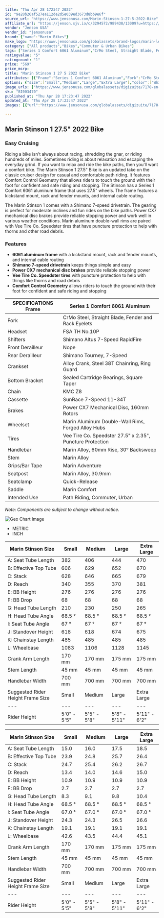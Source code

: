 ```yaml
---
title: "Thu Apr 28 172347 2022"
id: "9e20b26af527ea112de2d5e039ed3673d8bb9e6f"
source_url: "https://www.jensonusa.com/Marin-Stinson-1-27-5-2022-Bike"
affiliate_url: "https://jenson.sjv.io/c/3294572/989438/13009?u=https://www.jensonusa.com/Marin-Stinson-1-27-5-2022-Bike"
vendor: "Jenson USA"
vendor_id: "jensonusa"
brand: {"name":"Marin Bikes"}
make_logo: "https://www.jensonusa.com/globalassets/brand-logos/marin-logo-bk.png"
category: ["All products","Bikes","Commuter & Urban Bikes"]
tags: ["Series 1 Comfort 6061 Aluminum","CrMo Steel, Straight Blade, Fender and Rack Eyelets","FSA TH No.10P","Shimano Altus 7-Speed RapidFire","Nope","Shimano Tourney, 7-Speed","Alloy Crank, Steel 38T Chainring, Ring Guard","Sealed Cartridge Bearings, Square Taper","KMC Z8","SunRace 7-Speed 11-34T","Power CX7 Mechanical Disc, 160mm Rotors","Marin Aluminum Double-Wall Rims, Forged Alloy Hubs","Vee Tire Co. Speedster 27.5\" x 2.35\", Puncture Protection","Marin Alloy, 60mm Rise, 30\u00b0 Backsweep","Marin Alloy","Marin Adventure","Marin Alloy, 30.9mm","Quick-Release","Marin Comfort","Path Riding, Commuter, Urban"]
ratingvalue: "5"
ratingcount: "1"
price: "569"
price_msrp: 
title: "Marin Stinson 1 27 5 2022 Bike"
attributes: [{"Frame":"Series 1 Comfort 6061 Aluminum","Fork":"CrMo Steel, Straight Blade, Fender and Rack Eyelets","Headset":"FSA TH No.10P","Shifters":"Shimano Altus 7-Speed RapidFire","Front Derailleur":"Nope","Rear Derailleur":"Shimano Tourney, 7-Speed","Crankset":"Alloy Crank, Steel 38T Chainring, Ring Guard","Bottom Bracket":"Sealed Cartridge Bearings, Square Taper","Chain":"KMC Z8","Cassette":"SunRace 7-Speed 11-34T","Brakes":"Power CX7 Mechanical Disc, 160mm Rotors","Wheelset":"Marin Aluminum Double-Wall Rims, Forged Alloy Hubs","Tires":"Vee Tire Co. Speedster 27.5\" x 2.35\", Puncture Protection","Handlebar":"Marin Alloy, 60mm Rise, 30\u00b0 Backsweep","Stem":"Marin Alloy","Grips/Bar Tape":"Marin Adventure","Seatpost":"Marin Alloy, 30.9mm","Seatclamp":"Quick-Release","Saddle":"Marin Comfort","Intended Use":"Path Riding, Commuter, Urban"}]
options: {"size":["Small","Medium","Large","Extra Large"],"color":["White/Silver","Charcoal"],"availability":"Only 1 Left"}
image_urls: ["https://www.jensonusa.com/globalassets/digizuite/7178-en-bi003470-white~silver.jpg","https://www.jensonusa.com/globalassets/digizuite/7181-en-bi003470_1-white~silver.jpg"]
sku: "BI003470"
published_at: "Thu Apr 28 17:23:47 2022"
updated_at: "Thu Apr 28 17:23:47 2022"
images: [{"url":"https://www.jensonusa.com/globalassets/digizuite/7178-en-bi003470-white~silver.jpg","path":"full/e8b0b0a265c93de62e9f17ee7caf52b2f9758bfb.jpg","checksum":"2f15d60785c9761406a818c546e4e084","status":"downloaded"},{"url":"https://www.jensonusa.com/globalassets/digizuite/7181-en-bi003470_1-white~silver.jpg","path":"full/9a440629a8c212403903cbd8b7f088b9ae1f4578.jpg","checksum":"7c1f3671878ca1844b2b2058cfa110f4","status":"downloaded"}]

---
```

## Marin Stinson 1 27.5" 2022 Bike

### Easy Cruising

Riding a bike isn't always about racing, shredding the gnar, or riding
hundreds of miles. Sometimes riding is about relaxation and escaping the
everyday grind. If you want to relax and ride the bike paths, then you'll want
a comfort bike. The Marin Stinson 1 27.5" Bike is an updated take on the
classic cruiser design for casual and comfortable path riding. It features
Comfort Control Geometry that allows riders to touch the ground with their
foot for confident and safe riding and stopping. The Stinson has a Series 1
Comfort 6061 aluminum frame that uses 27.5" wheels. The frame features a
kickstand mount, rack and fender mounts, and internal cable routing.

The Marin Stinson 1 comes with a Shimano 7-speed drivetrain. The gearing is
perfect for moderate inclines and fun rides on the bike paths. Power CX7
mechanical disc brakes provide reliable stopping power and work well in
various weather conditions. Marin aluminum double-wall rims are paired with
Vee Tire Co. Speedster tires that have puncture protection to help with thorns
and other road debris.

### Features

  * **6061 aluminum frame** with a kickstand mount, rack and fender mounts, and internal cable routing
  * **Shimano 7-speed drivetrain** keeps things simple and easy
  * **Power CX7 mechanical disc brakes** provide reliable stopping power
  * **Vee Tire Co. Speedster tires** with puncture protection to help with things like thorns and road debris
  * **Comfort Control Geometry** allows riders to touch the ground with their foot for confident and safe riding and stopping

SPECIFICATIONS Frame | Series 1 Comfort 6061 Aluminum  
---|---  
Fork | CrMo Steel, Straight Blade, Fender and Rack Eyelets  
Headset | FSA TH No.10P  
Shifters | Shimano Altus 7-Speed RapidFire  
Front Derailleur | Nope  
Rear Derailleur | Shimano Tourney, 7-Speed  
Crankset | Alloy Crank, Steel 38T Chainring, Ring Guard  
Bottom Bracket | Sealed Cartridge Bearings, Square Taper  
Chain | KMC Z8  
Cassette | SunRace 7-Speed 11-34T  
Brakes | Power CX7 Mechanical Disc, 160mm Rotors  
Wheelset | Marin Aluminum Double-Wall Rims, Forged Alloy Hubs  
Tires | Vee Tire Co. Speedster 27.5" x 2.35", Puncture Protection  
Handlebar | Marin Alloy, 60mm Rise, 30° Backsweep  
Stem | Marin Alloy  
Grips/Bar Tape | Marin Adventure  
Seatpost | Marin Alloy, 30.9mm  
Seatclamp | Quick-Release  
Saddle | Marin Comfort  
Intended Use | Path Riding, Commuter, Urban  
  
_Note: Components are subject to change without notice._

![Geo Chart
Image](//cdn.thinglink.me/api/image/700069498757054465/1024/10/none#tl-700069498757054465;')

  * METRIC
  * INCH

Marin Stinson Size | Small | Medium | Large | Extra Large  
---|---|---|---|---  
A: Seat Tube Length | 382 | 406 | 444 | 470  
B: Effective Top Tube | 606 | 629 | 652 | 670  
C: Stack | 628 | 646 | 665 | 679  
D: Reach | 340 | 355 | 370 | 381  
E: BB Height | 276 | 276 | 276 | 276  
F: BB Drop | 68 | 68 | 68 | 68  
G: Head Tube Length | 210 | 230 | 250 | 265  
H: Head Tube Angle | 68.5 ° | 68.5 ° | 68.5 ° | 68.5 °  
I: Seat Tube Angle | 67 ° | 67 ° | 67 ° | 67 °  
J: Standover Height | 618 | 618 | 674 | 675  
K: Chainstay Length | 485 | 485 | 485 | 485  
L: Wheelbase | 1083 | 1106 | 1128 | 1145  
Crank Arm Length | 170 mm | 170 mm | 175 mm | 175 mm  
Stem Length | 45 mm | 45 mm | 45 mm | 45 mm  
Handlebar Width | 700 mm | 700 mm | 700 mm | 700 mm  
Suggested Rider Height Frame Size | Small | Medium | Large | Extra Large  
---|---|---|---|---  
Rider Height | 5'0" - 5'5" | 5'5" - 5'8" | 5'8" - 5'11" | 5'11" - 6'2"  
  
Marin Stinson Size | Small | Medium | Large | Extra Large  
---|---|---|---|---  
A: Seat Tube Length | 15.0 | 16.0 | 17.5 | 18.5  
B: Effective Top Tube | 23.9 | 24.8 | 25.7 | 26.4  
C: Stack | 24.7 | 25.4 | 26.2 | 26.7  
D: Reach | 13.4 | 14.0 | 14.6 | 15.0  
E: BB Height | 10.9 | 10.9 | 10.9 | 10.9  
F: BB Drop | 2.7 | 2.7 | 2.7 | 2.7  
G: Head Tube Length | 8.3 | 9.1 | 9.8 | 10.4  
H: Head Tube Angle | 68.5 ° | 68.5 ° | 68.5 ° | 68.5 °  
I: Seat Tube Angle | 67.0 ° | 67.0 ° | 67.0 ° | 67.0 °  
J: Standover Height | 24.3 | 24.3 | 26.5 | 26.6  
K: Chainstay Length | 19.1 | 19.1 | 19.1 | 19.1  
L: Wheelbase | 42.6 | 43.5 | 44.4 | 45.1  
Crank Arm Length | 170 mm | 170 mm | 175 mm | 175 mm  
Stem Length | 45 mm | 45 mm | 45 mm | 45 mm  
Handlebar Width | 700 mm | 700 mm | 700 mm | 700 mm  
Suggested Rider Height Frame Size | Small | Medium | Large | Extra Large  
---|---|---|---|---  
Rider Height | 5'0" - 5'5" | 5'5" - 5'8" | 5'8" - 5'11" | 5'11" - 6'2"

